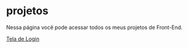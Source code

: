 # projetos
 Nessa página você pode acessar todos os meus projetos de Front-End.

<a href="https://brunoccunha.github.io/tela-login/" target="_blank" rel="external">Tela de Login</a>
